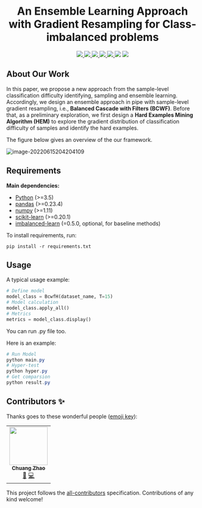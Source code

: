 <h1 align="center"> An Ensemble Learning Approach with Gradient
Resampling for Class-imbalanced problems </h1>

<p align="center">
  <!-- <img src="https://img.shields.io/badge/ChuangZhao-BCWF-orange">
  <img src="https://img.shields.io/github/stars/ChuangZhao/JOC">
  <img src="https://img.shields.io/github/forks/ChuangZhao/JOC">
  <img src="https://img.shields.io/github/issues/ChuangZhao/JOC">  
  <img src="https://img.shields.io/github/license/ChuangZhao/JOC"> -->
  <a href="https://github.com/Data-Designer/JOC">
    <img src="https://img.shields.io/badge/ChuangZhao-JOC-orange">
  </a>
  <a href="https://github.com/Data-Designer/JOC/stargazers">
    <img src="https://img.shields.io/github/stars/Data-Designer/JOC">
  </a>
  <a href="https://github.com/Data-Designer/JOC/network/members">
    <img src="https://img.shields.io/github/forks/Data-Designer/JOC">
  </a>
  <a href="https://github.com/Data-Designer/JOC/issues">
    <img src="https://img.shields.io/github/issues/Data-Designer/JOC">
  </a>
  <a href="https://github.com/Data-Designer/JOC/graphs/traffic">
    <img src="https://visitor-badge.glitch.me/badge?page_id=Data-Designer.JOC">
  </a>
  <!-- ALL-CONTRIBUTORS-BADGE:START - Do not remove or modify this section -->
<a href="https://github.com/Data-Designer/JOC#contributors-"><img src="https://img.shields.io/badge/all_contributors-1-orange.svg"></a>
<!-- ALL-CONTRIBUTORS-BADGE:END -->
  <a href="https://github.com/Data-Designer/JOC/blob/master/LICENSE">
    <img src="https://img.shields.io/github/license/Data-Designer/JOC">
  </a>
</p>

## About Our Work

In this paper, we propose a new approach from the sample-level classification difficulty identifying, sampling and ensemble learning. Accordingly, we design an ensemble approach in pipe with sample-level gradient resampling,  i.e., **Balanced Cascade with Filters (BCWF)**. Before that, as a preliminary exploration, we first design a **Hard Examples Mining Algorithm (HEM)** to explore the gradient distribution of classification difficulty of samples and identify the hard examples.

The figure below gives an overview of the our framework. 

![image-20220615204204109](https://s2.loli.net/2022/06/15/iFbzAw1R5ZWceJs.png)



## Requirements

**Main dependencies:**

- [Python](https://www.python.org/) (>=3.5)
- [pandas](https://pandas.pydata.org/) (>=0.23.4)
- [numpy](https://numpy.org/) (>=1.11)
- [scikit-learn](https://scikit-learn.org/stable/) (>=0.20.1)
- [imbalanced-learn](https://imbalanced-learn.readthedocs.io/en/stable/index.html) (=0.5.0, optional, for baseline methods)

To install requirements, run:

```Shell
pip install -r requirements.txt
```



## Usage

A typical usage example:

```python
# Define model
model_class = BcwfH(dataset_name, T=15) 
# Model calculation
model_class.apply_all()
# Metrics
metrics = model_class.display()
```

You can run .py file too.

Here is an example:

```powershell
# Run Model
python main.py
# Hyper-test
python hyper.py
# Get comparsion
python result.py
```



## Contributors ✨

Thanks goes to these wonderful people ([emoji key](https://allcontributors.org/docs/en/emoji-key)):

<table>
  <tr>
    <td align="center"><a href="http://Data-Designer.com"><img src="https://avatars.githubusercontent.com/u/26108487?v=4?s=100" width="100px;" alt=""/><br /><sub><b>Chuang Zhao</b></sub></a><br /><a href="#ideas-ZhiningLiu1998" title="Ideas, Planning, & Feedback">🤔</a> <a href="https://github.com/Data-Designer/JOC/commits?author=Data-Designer" title="Code">💻</a></td>
  </tr>
</table>

This project follows the [all-contributors](https://github.com/all-contributors/all-contributors) specification. Contributions of any kind welcome!
